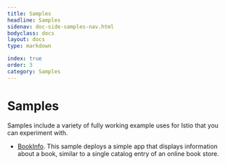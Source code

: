 ```yaml
---
title: Samples
headline: Samples
sidenav: doc-side-samples-nav.html
bodyclass: docs
layout: docs
type: markdown

index: true
order: 3
category: Samples
---
```

# Samples

Samples include a variety of fully working 
example uses for Istio that you can experiment with.

- [BookInfo](./bookinfo.html). This sample deploys a simple app that displays information about a
book, similar to a single catalog entry of an online book store.
